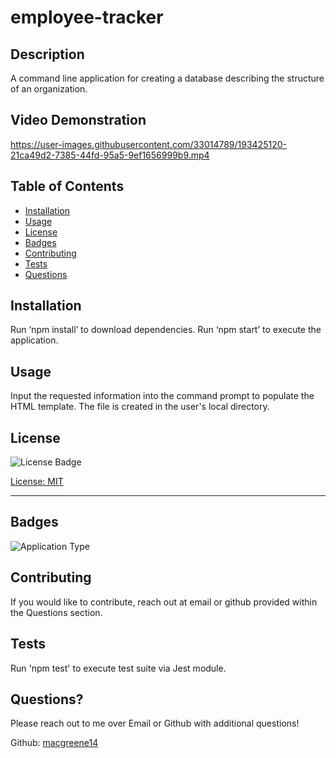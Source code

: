 # employee-tracker

  ## Description

  A command line application for creating a database describing the structure of an organization.
  
  ## Video Demonstration 

https://user-images.githubusercontent.com/33014789/193425120-21ca49d2-7385-44fd-95a5-9ef1656999b9.mp4

  ## Table of Contents
  
  - [Installation](#installation)
  - [Usage](#usage)
  - [License](#license)
  - [Badges](#badges)  
  - [Contributing](#contributing)  
  - [Tests](#tests)  
  - [Questions](#questions)  
  
  ## Installation
  
  Run ‘npm install’ to download dependencies. Run ‘npm start’ to execute the application.
    
  ## Usage
  
  Input the requested information into the command prompt to populate the HTML template. The file is created in the user's local directory. 
  
  ## License
  
  ![License Badge](https://img.shields.io/badge/License-MIT-green)
  
  [License: MIT](https://choosealicense.com/licenses/mit/)
    
  ---

  ## Badges
  
  ![Application Type](https://img.shields.io/badge/Application%20Type-Command%20Line-blue)

  ## Contributing
  
  If you would like to contribute, reach out at email or github provided within the Questions section. 
    
  ## Tests
  
  Run 'npm test' to execute test suite via Jest module. 
  
  ## Questions?

  Please reach out to me over Email or Github with additional questions!

  Github: [macgreene14](https://github.com/macgreene14)
